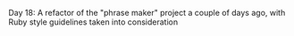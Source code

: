 Day 18: A refactor of the "phrase maker" project a couple of days ago, with Ruby
style guidelines taken into consideration

